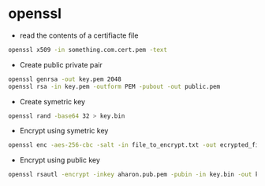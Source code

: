 # openssl

* read the contents of a certifiacte file
```bash
openssl x509 -in something.com.cert.pem -text
```

* Create public private pair
```bash
openssl genrsa -out key.pem 2048
openssl rsa -in key.pem -outform PEM -pubout -out public.pem
```

* Create symetric key
```bash
openssl rand -base64 32 > key.bin
```

* Encrypt using symetric key
```bash
openssl enc -aes-256-cbc -salt -in file_to_encrypt.txt -out ecrypted_file.enc -kfile ./key.bin
```

* Encrypt using public key
```bash
openssl rsautl -encrypt -inkey aharon.pub.pem -pubin -in key.bin -out key.bin.aharon.enc
```
